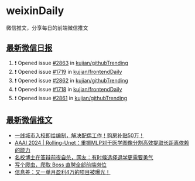 # weixinDaily
微信推文，分享每日的前端微信推文

## [最新微信日报](https://github.com/kujian/weixinDaily/issues)

<!--START_SECTION:activity-->
1. ❗ Opened issue [#2863](https://github.com/kujian/githubTrending/issues/2863) in [kujian/githubTrending](https://github.com/kujian/githubTrending)
2. ❗ Opened issue [#1719](https://github.com/kujian/frontendDaily/issues/1719) in [kujian/frontendDaily](https://github.com/kujian/frontendDaily)
3. ❗ Opened issue [#2862](https://github.com/kujian/githubTrending/issues/2862) in [kujian/githubTrending](https://github.com/kujian/githubTrending)
4. ❗ Opened issue [#1718](https://github.com/kujian/frontendDaily/issues/1718) in [kujian/frontendDaily](https://github.com/kujian/frontendDaily)
5. ❗ Opened issue [#2861](https://github.com/kujian/githubTrending/issues/2861) in [kujian/githubTrending](https://github.com/kujian/githubTrending)
<!--END_SECTION:activity-->


## [最新微信推文](https://weixin.qdkfweb.cn/)

<!-- BLOG-POST-LIST:START -->
- [一线城市入校即给编制，解决配偶工作！购房补贴50万！](https://weixin.qdkfweb.cn/44351.html)
- [AAAI 2024 | Rolling-Unet：重振MLP对于医学图像分割高效提取长距离依赖的能力](https://weixin.qdkfweb.cn/44352.html)
- [名校博士在答辩前夜自杀，网友：有时候选择退学更需要勇气](https://weixin.qdkfweb.cn/44355.html)
- [写个爬虫，爬取 Boss 直聘全部前端岗位](https://weixin.qdkfweb.cn/44304.html)
- [信息差：又一单月盈利4万的项目被曝光！](https://weixin.qdkfweb.cn/44324.html)
<!-- BLOG-POST-LIST:END -->